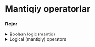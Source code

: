 # Mantiqiy operatorlar

### Reja:

<details>
    <summary>Boolean logic (mantiq)</summary>

> <br> 💡 Dasturlar o'zida ma'lum bir solishtirishlar orqali qaror qabul qiladi. **Boolean (mantiq) -** algebraning bir qismi bo'lib, barcha qiymatlar **true** yoki **false** qiymatlardan tashkil topadi. Bunday shartlar ma'lum bir shartni teshirishda qo'llaniladi. Boolean logic asosiy uch operatordan tashkil topgan: AND, OR va NOT <br><br>

<br>

### AND OPERATORI

> <br> 💡 Agar barcha qiymatlar **true** dan tashkil topgan bo'lsa, natijaviy qiymat **true** bo'ladi, aks holda **false** qiymati yuzaga keladi  <br><br>

<br>

|A|B|A AND B|
|-|-|-|
|false|false|false|
|false|true|false|
|true|false|false|
|true|true|true|

<br>

### OR operatori

> <br> 💡 Agar hech bo'lmasa bir qiymat **true** dan tashkil topgan bo'lsa, natijaviy qiymat **true** bo'ladi, aks holda **false** qiymat yuzaga keladi <br><br>

<br>

|A|B|A OR B|
|-|-|-|
|false|false|false|
|false|true|true|
|true|false|true|
|true|true|true|

<br>

### NOT operatori

> <br> 💡 Berilgan qiymat true bo'lsa, false, false bo'lsa, true qiymat yuzaga keladi. Boshqacha qilib aytganda erilgan qiymatni teskarisiga o'girib beradi  <br><br>

<br>

|A|NOT A|
|-|-|
|false|true|
|true|false|

<br>

Misol: 
````
age = 10;
A = yosh 18dan katta --> false;
B = yosh 20dan kichik --> true;

AND operatori: 
    A AND B --> false;

OR operatori: 
    A OR B --> true;

NOT operatori:
    NOT A --> true;
    NOT B --> false;
````

</details>

<details>
    <summary>Logical (mantiqiy) operators</summary>
    <br>
    
### Logical operators

|Nomi|Belgisi|Tavsifi|Misol|
|-|-|-|-|
|Mantiqiy AND|&&|Agar ikki operand ham true bo'lsa, true, aks holda false qiymat qaytaradi|true && false; // false|
|Mantiqiy OR| \| \| |Agar ikki operand ichidan kamida bittasi true bo'lsa, true, aks holda ya'ni ikkalasi ham false bo'lsa, false qiymat qaytaradi|true \| \| false; // true|
|Mantiqiy NOT|!|Agar operand true bo'lsa, false, false bo'lsa true qiymat qaytaradi|!true;  // false|

Misol: 
````javascript
    const age = 10;
    const a = age > 18;
    const b = age < 20;

    console.log(a && b);  // false
    console.log(a || b);  // true

    console.log(!a);   //true
    console.log(!b);   //false
````

Mashq:

> Foydalanuvchi Bootstrap kursini boshlashi uchun HTML va CSS kurslarini tugatgan bo'lishi talab qilinadi. Shunday dastur yozingki, foydalanuvchi HTML va CSS kurslarini tugatgan bo'lsa, Bootstrap kursini boshlashi mumkinligi haqida xabar bering, agar kurslardan faqatgina birini tugatgan bo'lsa, ikkinchisini ham tugatishi haqida xabar bering. Hali hech qaysi kurs boshlanmagan bo'lsa, ularni boshlashini aytib o'ting

````javascript
    const htmlPassed = false;
    const cssPassed = true;
    let message = '';

    if(htmlPassed && cssPassed) {
        message = 'Siz Bootstrap kursini boshlashingiz mumkin!';
    }
    else if(htmlPassed || cssPassed) {
        message = 'Iltimos, ikkinchi kursni ham tugating!';
    }
    else {
        message = 'Iltimos ikkala kursni ham tugatib oling !';
    }

    console.log(message);
````    

</details>